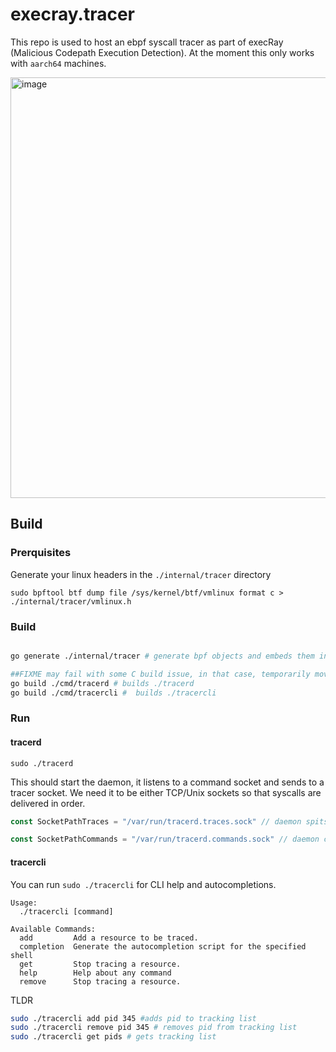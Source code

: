 # execray.tracer

This repo is used to host an ebpf syscall tracer as part of execRay (Malicious Codepath Execution Detection). At the moment this only works with `aarch64` machines.

<img width="1286" height="673" alt="image" src="https://github.com/user-attachments/assets/f3992c04-d84c-4bc3-8512-7532d8e853bb" />


## Build

### Prerquisites

Generate your linux headers in the `./internal/tracer` directory

`sudo bpftool btf dump file /sys/kernel/btf/vmlinux format c > ./internal/tracer/vmlinux.h`

### Build

```sh

go generate ./internal/tracer # generate bpf objects and embeds them in go binaries

##FIXME may fail with some C build issue, in that case, temporarily move tracer.bpf.c somewhere else
go build ./cmd/tracerd # builds ./tracerd
go build ./cmd/tracercli #  builds ./tracercli

```

### Run

#### tracerd

```
sudo ./tracerd
```
This should start the daemon, it listens to a command socket and sends to a tracer socket.
We need it to be either TCP/Unix sockets so that syscalls are delivered in order.

```go
const SocketPathTraces = "/var/run/tracerd.traces.sock" // daemon spits traced syscalls here (NEED to TEST)

const SocketPathCommands = "/var/run/tracerd.commands.sock" // daemon can be controlled via this socket
```

#### tracercli

You can run `sudo ./tracercli` for CLI help and autocompletions.

```
Usage:
  ./tracercli [command]

Available Commands:
  add         Add a resource to be traced.
  completion  Generate the autocompletion script for the specified shell
  get         Stop tracing a resource.
  help        Help about any command
  remove      Stop tracing a resource.
```

TLDR 

```bash
sudo ./tracercli add pid 345 #adds pid to tracking list
sudo ./tracercli remove pid 345 # removes pid from tracking list
sudo ./tracercli get pids # gets tracking list
```
